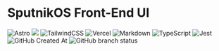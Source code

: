 # SputnikOS Front-End UI
  ![Astro](https://img.shields.io/badge/astro-%232C2052.svg?style=for-the-badge&logo=astro&logoColor=white)
<img src="https://img.shields.io/badge/next%20js-000000?style=for-the-badge&logo=nextdotjs&logoColor=white" />
![TailwindCSS](https://img.shields.io/badge/tailwindcss-%2338B2AC.svg?style=for-the-badge&logo=tailwind-css&logoColor=white)
![Vercel](https://img.shields.io/badge/vercel-%23000000.svg?style=for-the-badge&logo=vercel&logoColor=white)
![Markdown](https://img.shields.io/badge/markdown-%23000000.svg?style=for-the-badge&logo=markdown&logoColor=white)
![TypeScript](https://img.shields.io/badge/typescript-%23007ACC.svg?style=for-the-badge&logo=typescript&logoColor=white)
![Jest](https://img.shields.io/badge/-jest-%23C21325?style=for-the-badge&logo=jest&logoColor=white)
<br/>
![GitHub Created At](https://img.shields.io/github/created-at/sputnikOS/website)
![GitHub branch status](https://img.shields.io/github/checks-status/sputnikOS/website/main)
